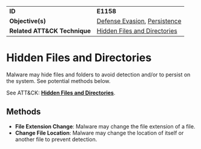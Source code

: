 |||
|---------|------------------------|
|**ID**|**E1158**|
|**Objective(s)**| [Defense Evasion](https://github.com/MBCProject/mbc-markdown/tree/master/defense-evasion), [Persistence](https://github.com/MBCProject/mbc-markdown/tree/master/persistence)|
|**Related ATT&CK Technique**|[Hidden Files and Directories](https://attack.mitre.org/techniques/T1158)|


Hidden Files and Directories
============================
Malware may hide files and folders to avoid detection and/or to persist on the system. See potential methods below. 

See ATT&CK: [**Hidden Files and Directories**](https://attack.mitre.org/techniques/T1158).

Methods
-------
* **File Extension Change**: Malware may change the file extension of a file.
* **Change File Location**: Malware may change the location of itself or another file to prevent detection.